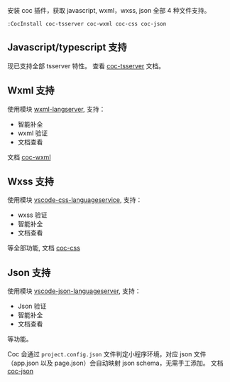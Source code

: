 安装 coc 插件，获取 javascript, wxml，wxss, json 全部 4 种文件支持。

```
:CocInstall coc-tsserver coc-wxml coc-css coc-json
```

## Javascript/typescript 支持

现已支持全部 tsserver 特性。
查看 [coc-tsserver](https://github.com/neoclide/coc-tsserver) 文档。

## Wxml 支持

使用模块 [wxml-langserver](https://www.npmjs.com/package/wxml-langserver), 支持：

* 智能补全
* wxml 验证
* 文档查看

文档 [coc-wxml](https://github.com/neoclide/coc-wxml)

## Wxss 支持

使用模块 [vscode-css-languageservice](https://github.com/Microsoft/vscode-css-languageservice), 支持：

* wxss 验证
* 智能补全
* 文档查看

等全部功能, 文档 [coc-css](https://github.com/neoclide/coc-css)

## Json 支持

使用模块 [vscode-json-languageserver](https://www.npmjs.com/package/vscode-json-languageserver), 支持：

* Json 验证
* 智能补全
* 文档查看

等功能。

Coc 会通过 `project.config.json` 文件判定小程序环境，对应 json 文件（app.json 以及 page.json）会自动映射 json schema，无需手工添加。
文档 [coc-json](https://github.com/neoclide/coc-json)